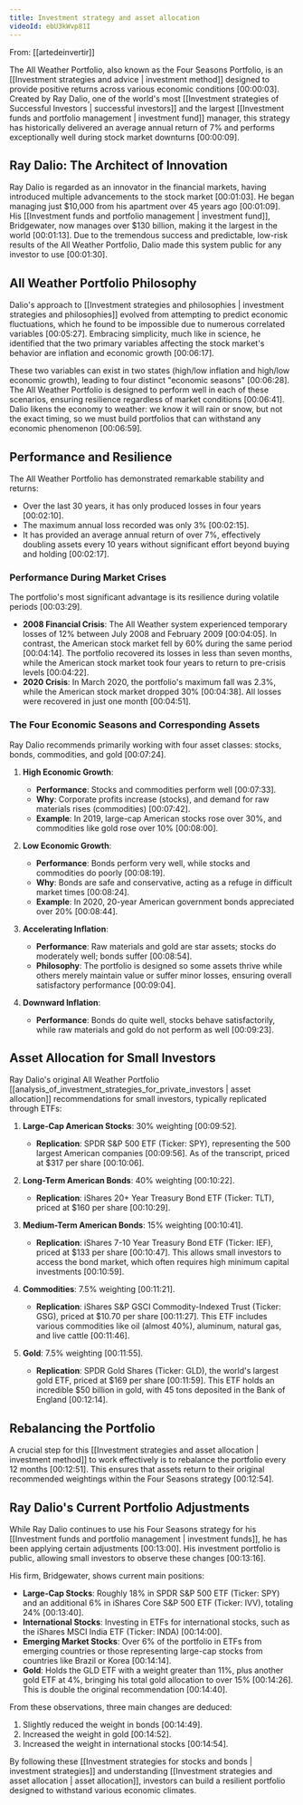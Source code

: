 ```yaml
---
title: Investment strategy and asset allocation
videoId: ebU3kWvp81I
---
```


From: [[artedeinvertir]] <br/> 

The All Weather Portfolio, also known as the Four Seasons Portfolio, is an [[Investment strategies and advice | investment method]] designed to provide positive returns across various economic conditions <a class="yt-timestamp" data-t="00:00:03">[00:00:03]</a>. Created by Ray Dalio, one of the world's most [[Investment strategies of Successful Investors | successful investors]] and the largest [[Investment funds and portfolio management | investment fund]] manager, this strategy has historically delivered an average annual return of 7% and performs exceptionally well during stock market downturns <a class="yt-timestamp" data-t="00:00:09">[00:00:09]</a>.

## Ray Dalio: The Architect of Innovation

Ray Dalio is regarded as an innovator in the financial markets, having introduced multiple advancements to the stock market <a class="yt-timestamp" data-t="00:01:03">[00:01:03]</a>. He began managing just $10,000 from his apartment over 45 years ago <a class="yt-timestamp" data-t="00:01:09">[00:01:09]</a>. His [[Investment funds and portfolio management | investment fund]], Bridgewater, now manages over $130 billion, making it the largest in the world <a class="yt-timestamp" data-t="00:01:13">[00:01:13]</a>. Due to the tremendous success and predictable, low-risk results of the All Weather Portfolio, Dalio made this system public for any investor to use <a class="yt-timestamp" data-t="00:01:30">[00:01:30]</a>.

## All Weather Portfolio Philosophy

Dalio's approach to [[Investment strategies and philosophies | investment strategies and philosophies]] evolved from attempting to predict economic fluctuations, which he found to be impossible due to numerous correlated variables <a class="yt-timestamp" data-t="00:05:27">[00:05:27]</a>. Embracing simplicity, much like in science, he identified that the two primary variables affecting the stock market's behavior are inflation and economic growth <a class="yt-timestamp" data-t="00:06:17">[00:06:17]</a>.

These two variables can exist in two states (high/low inflation and high/low economic growth), leading to four distinct "economic seasons" <a class="yt-timestamp" data-t="00:06:28">[00:06:28]</a>. The All Weather Portfolio is designed to perform well in each of these scenarios, ensuring resilience regardless of market conditions <a class="yt-timestamp" data-t="00:06:41">[00:06:41]</a>. Dalio likens the economy to weather: we know it will rain or snow, but not the exact timing, so we must build portfolios that can withstand any economic phenomenon <a class="yt-timestamp" data-t="00:06:59">[00:06:59]</a>.

## Performance and Resilience

The All Weather Portfolio has demonstrated remarkable stability and returns:
*   Over the last 30 years, it has only produced losses in four years <a class="yt-timestamp" data-t="00:02:10">[00:02:10]</a>.
*   The maximum annual loss recorded was only 3% <a class="yt-timestamp" data-t="00:02:15">[00:02:15]</a>.
*   It has provided an average annual return of over 7%, effectively doubling assets every 10 years without significant effort beyond buying and holding <a class="yt-timestamp" data-t="00:02:17">[00:02:17]</a>.

### Performance During Market Crises

The portfolio's most significant advantage is its resilience during volatile periods <a class="yt-timestamp" data-t="00:03:29">[00:03:29]</a>.
*   **2008 Financial Crisis**: The All Weather system experienced temporary losses of 12% between July 2008 and February 2009 <a class="yt-timestamp" data-t="00:04:05">[00:04:05]</a>. In contrast, the American stock market fell by 60% during the same period <a class="yt-timestamp" data-t="00:04:14">[00:04:14]</a>. The portfolio recovered its losses in less than seven months, while the American stock market took four years to return to pre-crisis levels <a class="yt-timestamp" data-t="00:04:22">[00:04:22]</a>.
*   **2020 Crisis**: In March 2020, the portfolio's maximum fall was 2.3%, while the American stock market dropped 30% <a class="yt-timestamp" data-t="00:04:38">[00:04:38]</a>. All losses were recovered in just one month <a class="yt-timestamp" data-t="00:04:51">[00:04:51]</a>.

### The Four Economic Seasons and Corresponding Assets

Ray Dalio recommends primarily working with four asset classes: stocks, bonds, commodities, and gold <a class="yt-timestamp" data-t="00:07:24">[00:07:24]</a>.

1.  **High Economic Growth**:
    *   **Performance**: Stocks and commodities perform well <a class="yt-timestamp" data-t="00:07:33">[00:07:33]</a>.
    *   **Why**: Corporate profits increase (stocks), and demand for raw materials rises (commodities) <a class="yt-timestamp" data-t="00:07:42">[00:07:42]</a>.
    *   **Example**: In 2019, large-cap American stocks rose over 30%, and commodities like gold rose over 10% <a class="yt-timestamp" data-t="00:08:00">[00:08:00]</a>.

2.  **Low Economic Growth**:
    *   **Performance**: Bonds perform very well, while stocks and commodities do poorly <a class="yt-timestamp" data-t="00:08:19">[00:08:19]</a>.
    *   **Why**: Bonds are safe and conservative, acting as a refuge in difficult market times <a class="yt-timestamp" data-t="00:08:24">[00:08:24]</a>.
    *   **Example**: In 2020, 20-year American government bonds appreciated over 20% <a class="yt-timestamp" data-t="00:08:44">[00:08:44]</a>.

3.  **Accelerating Inflation**:
    *   **Performance**: Raw materials and gold are star assets; stocks do moderately well; bonds suffer <a class="yt-timestamp" data-t="00:08:54">[00:08:54]</a>.
    *   **Philosophy**: The portfolio is designed so some assets thrive while others merely maintain value or suffer minor losses, ensuring overall satisfactory performance <a class="yt-timestamp" data-t="00:09:04">[00:09:04]</a>.

4.  **Downward Inflation**:
    *   **Performance**: Bonds do quite well, stocks behave satisfactorily, while raw materials and gold do not perform as well <a class="yt-timestamp" data-t="00:09:23">[00:09:23]</a>.

## Asset Allocation for Small Investors

Ray Dalio's original All Weather Portfolio [[analysis_of_investment_strategies_for_private_investors | asset allocation]] recommendations for small investors, typically replicated through ETFs:

1.  **Large-Cap American Stocks**: 30% weighting <a class="yt-timestamp" data-t="00:09:52">[00:09:52]</a>.
    *   **Replication**: SPDR S&P 500 ETF (Ticker: SPY), representing the 500 largest American companies <a class="yt-timestamp" data-t="00:09:56">[00:09:56]</a>. As of the transcript, priced at $317 per share <a class="yt-timestamp" data-t="00:10:06">[00:10:06]</a>.

2.  **Long-Term American Bonds**: 40% weighting <a class="yt-timestamp" data-t="00:10:22">[00:10:22]</a>.
    *   **Replication**: iShares 20+ Year Treasury Bond ETF (Ticker: TLT), priced at $160 per share <a class="yt-timestamp" data-t="00:10:29">[00:10:29]</a>.

3.  **Medium-Term American Bonds**: 15% weighting <a class="yt-timestamp" data-t="00:10:41">[00:10:41]</a>.
    *   **Replication**: iShares 7-10 Year Treasury Bond ETF (Ticker: IEF), priced at $133 per share <a class="yt-timestamp" data-t="00:10:47">[00:10:47]</a>. This allows small investors to access the bond market, which often requires high minimum capital investments <a class="yt-timestamp" data-t="00:10:59">[00:10:59]</a>.

4.  **Commodities**: 7.5% weighting <a class="yt-timestamp" data-t="00:11:21">[00:11:21]</a>.
    *   **Replication**: iShares S&P GSCI Commodity-Indexed Trust (Ticker: GSG), priced at $10.70 per share <a class="yt-timestamp" data-t="00:11:27">[00:11:27]</a>. This ETF includes various commodities like oil (almost 40%), aluminum, natural gas, and live cattle <a class="yt-timestamp" data-t="00:11:46">[00:11:46]</a>.

5.  **Gold**: 7.5% weighting <a class="yt-timestamp" data-t="00:11:55">[00:11:55]</a>.
    *   **Replication**: SPDR Gold Shares (Ticker: GLD), the world's largest gold ETF, priced at $169 per share <a class="yt-timestamp" data-t="00:11:59">[00:11:59]</a>. This ETF holds an incredible $50 billion in gold, with 45 tons deposited in the Bank of England <a class="yt-timestamp" data-t="00:12:14">[00:12:14]</a>.

## Rebalancing the Portfolio

A crucial step for this [[Investment strategies and asset allocation | investment method]] to work effectively is to rebalance the portfolio every 12 months <a class="yt-timestamp" data-t="00:12:51">[00:12:51]</a>. This ensures that assets return to their original recommended weightings within the Four Seasons strategy <a class="yt-timestamp" data-t="00:12:54">[00:12:54]</a>.

## Ray Dalio's Current Portfolio Adjustments

While Ray Dalio continues to use his Four Seasons strategy for his [[Investment funds and portfolio management | investment funds]], he has been applying certain adjustments <a class="yt-timestamp" data-t="00:13:00">[00:13:00]</a>. His investment portfolio is public, allowing small investors to observe these changes <a class="yt-timestamp" data-t="00:13:16">[00:13:16]</a>.

His firm, Bridgewater, shows current main positions:
*   **Large-Cap Stocks**: Roughly 18% in SPDR S&P 500 ETF (Ticker: SPY) and an additional 6% in iShares Core S&P 500 ETF (Ticker: IVV), totaling 24% <a class="yt-timestamp" data-t="00:13:40">[00:13:40]</a>.
*   **International Stocks**: Investing in ETFs for international stocks, such as the iShares MSCI India ETF (Ticker: INDA) <a class="yt-timestamp" data-t="00:14:00">[00:14:00]</a>.
*   **Emerging Market Stocks**: Over 6% of the portfolio in ETFs from emerging countries or those representing large-cap stocks from countries like Brazil or Korea <a class="yt-timestamp" data-t="00:14:14">[00:14:14]</a>.
*   **Gold**: Holds the GLD ETF with a weight greater than 11%, plus another gold ETF at 4%, bringing his total gold allocation to over 15% <a class="yt-timestamp" data-t="00:14:26">[00:14:26]</a>. This is double the original recommendation <a class="yt-timestamp" data-t="00:14:40">[00:14:40]</a>.

From these observations, three main changes are deduced:
1.  Slightly reduced the weight in bonds <a class="yt-timestamp" data-t="00:14:49">[00:14:49]</a>.
2.  Increased the weight in gold <a class="yt-timestamp" data-t="00:14:52">[00:14:52]</a>.
3.  Increased the weight in international stocks <a class="yt-timestamp" data-t="00:14:54">[00:14:54]</a>.

By following these [[Investment strategies for stocks and bonds | investment strategies]] and understanding [[Investment strategies and asset allocation | asset allocation]], investors can build a resilient portfolio designed to withstand various economic climates.